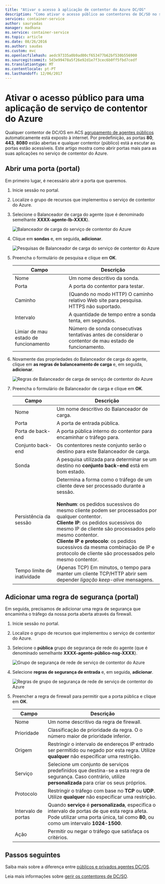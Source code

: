 ```yaml
---
title: "Ativar o acesso à aplicação de contentor do Azure DC/OS"
description: "Como ativar o acesso público ao contentores de DC/SO no serviço de contentor do Azure."
services: container-service
author: sauryadas
manager: madhana
ms.service: container-service
ms.topic: article
ms.date: 08/26/2016
ms.author: saudas
ms.custom: mvc
ms.openlocfilehash: aedc97335a0b9ad00cf653477b62bf530b556900
ms.sourcegitcommit: 5d3e99478a5f26e92d1e7f3cec6b0ff5fbd7cedf
ms.translationtype: MT
ms.contentlocale: pt-PT
ms.lasthandoff: 12/06/2017
---
```

# <a name="enable-public-access-to-an-azure-container-service-application"></a>Ativar o acesso público para uma aplicação de serviço de contentor do Azure

Qualquer contentor de DC/OS em ACS [agrupamento de agentes públicos](container-service-mesos-marathon-ui.md#deploy-a-docker-formatted-container) automaticamente está exposto à internet. Por predefinição, as portas **80**, **443**, **8080** estão abertas e qualquer contentor (público) está a escutar as portas estão acessíveis. Este artigo mostra como abrir portas mais para as suas aplicações no serviço de contentor do Azure.

## <a name="open-a-port-portal"></a>Abrir uma porta (portal)
Em primeiro lugar, é necessário abrir a porta que queremos.

1. Inicie sessão no portal.
2. Localize o grupo de recursos que implementou o serviço de contentor do Azure.
3. Selecione o Balanceador de carga do agente (que é denominado semelhante **XXXX-agente-lb-XXXX**).
   
    ![Balanceador de carga do serviço de contentor do Azure](./media/container-service-enable-public-access/agent-load-balancer.png)
4. Clique em **sondas** e, em seguida, **adicionar**.
   
    ![Pesquisas de Balanceador de carga do serviço de contentor do Azure](./media/container-service-enable-public-access/add-probe.png)
5. Preencha o formulário de pesquisa e clique em **OK**.
   
   | Campo | Descrição |
   | --- | --- |
   | Nome |Um nome descritivo da sonda. |
   | Porta |A porta do contentor para testar. |
   | Caminho |(Quando no modo HTTP) O caminho relativo Web site para pesquisa. HTTPS não suportado. |
   | Intervalo |A quantidade de tempo entre a sonda tenta, em segundos. |
   | Limiar de mau estado de funcionamento |Número de sonda consecutivas tentativas antes de considerar o contentor de mau estado de funcionamento. |
6. Novamente das propriedades do Balanceador de carga do agente, clique em **as regras de balanceamento de carga** e, em seguida, **adicionar**.
   
    ![Regras de Balanceador de carga de serviço de contentor do Azure](./media/container-service-enable-public-access/add-balancer-rule.png)
7. Preencha o formulário de Balanceador de carga e clique em **OK**.
   
   | Campo | Descrição |
   | --- | --- |
   | Nome |Um nome descritivo do Balanceador de carga. |
   | Porta |A porta de entrada pública. |
   | Porta de back-end |A porta pública interno do contentor para encaminhar o tráfego para. |
   | Conjunto back-end |Os contentores neste conjunto serão o destino para este Balanceador de carga. |
   | Sonda |A pesquisa utilizada para determinar se um destino no **conjunto back-end** está em bom estado. |
   | Persistência da sessão |Determina a forma como o tráfego de um cliente deve ser processado durante a sessão.<br><br>**Nenhum**: os pedidos sucessivos do mesmo cliente podem ser processados por qualquer contentor.<br>**Cliente IP**: os pedidos sucessivos do mesmo IP de cliente são processados pelo mesmo contentor.<br>**Cliente IP e protocolo**: os pedidos sucessivos da mesma combinação de IP e protocolo de cliente são processados pelo mesmo contentor. |
   | Tempo limite de inatividade |(Apenas TCP) Em minutos, o tempo para manter um cliente TCP/HTTP abrir sem depender *ligação keep-alive* mensagens. |

## <a name="add-a-security-rule-portal"></a>Adicionar uma regra de segurança (portal)
Em seguida, precisamos de adicionar uma regra de segurança que encaminha o tráfego da nossa porta aberta através da firewall.

1. Inicie sessão no portal.
2. Localize o grupo de recursos que implementou o serviço de contentor do Azure.
3. Selecione o **pública** grupo de segurança de rede do agente (que é denominado semelhante **XXXX-agente-público-nsg-XXXX**).
   
    ![Grupo de segurança de rede de serviço de contentor do Azure](./media/container-service-enable-public-access/agent-nsg.png)
4. Selecione **regras de segurança de entrada** e, em seguida, **adicionar**.
   
    ![Regras de grupo de segurança de rede de serviço de contentor do Azure](./media/container-service-enable-public-access/add-firewall-rule.png)
5. Preencher a regra de firewall para permitir que a porta pública e clique em **OK**.
   
   | Campo | Descrição |
   | --- | --- |
   | Nome |Um nome descritivo da regra de firewall. |
   | Prioridade |Classificação de prioridade da regra. O o número maior de prioridade inferior. |
   | Origem |Restringir o intervalo de endereços IP entrado ser permitido ou negado por esta regra. Utilize **qualquer** não especificar uma restrição. |
   | Serviço |Selecione um conjunto de serviços predefinidos que destina-se a esta regra de segurança. Caso contrário, utilize **personalizada** para criar os seus próprios. |
   | Protocolo |Restringir o tráfego com base no **TCP** ou **UDP**. Utilize **qualquer** não especificar uma restrição. |
   | Intervalo de portas |Quando **serviço** é **personalizada**, especifica o intervalo de portas de que esta regra afeta. Pode utilizar uma porta única, tal como **80**, ou como um intervalo **1024-1500**. |
   | Ação |Permitir ou negar o tráfego que satisfaça os critérios. |

## <a name="next-steps"></a>Passos seguintes
Saiba mais sobre a diferença entre [públicos e privados agentes DC/OS](container-service-dcos-agents.md).

Leia mais informações sobre [gerir os contentores de DC/SO](container-service-mesos-marathon-ui.md).

